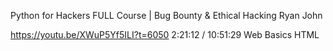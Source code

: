 Python for Hackers FULL Course | Bug Bounty & Ethical Hacking
Ryan John

https://youtu.be/XWuP5Yf5ILI?t=6050
2:21:12 / 10:51:29
Web Basics HTML
